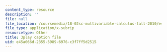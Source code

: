```yaml
---
content_type: resource
description: ''
file: null
file_location: /coursemedia/18-02sc-multivariable-calculus-fall-2010/e45a066d235559896976c3f7ff5d2515_qA83eznsKp8.srt
file_type: application/x-subrip
resourcetype: Other
title: 3play caption file
uid: e45a066d-2355-5989-6976-c3f7ff5d2515
---
```

